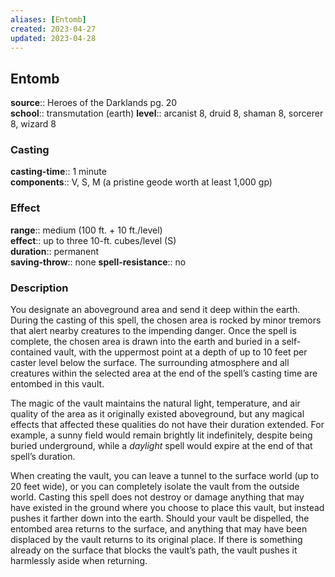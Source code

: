 ```yaml
---
aliases: [Entomb]
created: 2023-04-27
updated: 2023-04-28
---
```


## Entomb

**source**:: Heroes of the Darklands pg. 20  
**school**:: transmutation (earth)
**level**:: arcanist 8, druid 8, shaman 8, sorcerer 8, wizard 8

### Casting

**casting-time**:: 1 minute  
**components**:: V, S, M (a pristine geode worth at least 1,000 gp)

### Effect

**range**:: medium (100 ft. + 10 ft./level)  
**effect**:: up to three 10-ft. cubes/level (S)  
**duration**:: permanent  
**saving-throw**:: none
**spell-resistance**:: no

### Description

You designate an aboveground area and send it deep within the earth. During the casting of this spell, the chosen area is rocked by minor tremors that alert nearby creatures to the impending danger. Once the spell is complete, the chosen area is drawn into the earth and buried in a self-contained vault, with the uppermost point at a depth of up to 10 feet per caster level below the surface. The surrounding atmosphere and all creatures within the selected area at the end of the spell’s casting time are entombed in this vault.  
  
The magic of the vault maintains the natural light, temperature, and air quality of the area as it originally existed aboveground, but any magical effects that affected these qualities do not have their duration extended. For example, a sunny field would remain brightly lit indefinitely, despite being buried underground, while a *daylight* spell would expire at the end of that spell’s duration.  
  
When creating the vault, you can leave a tunnel to the surface world (up to 20 feet wide), or you can completely isolate the vault from the outside world. Casting this spell does not destroy or damage anything that may have existed in the ground where you choose to place this vault, but instead pushes it farther down into the earth. Should your vault be dispelled, the entombed area returns to the surface, and anything that may have been displaced by the vault returns to its original place. If there is something already on the surface that blocks the vault’s path, the vault pushes it harmlessly aside when returning.

